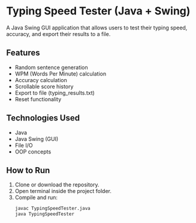 # Typing Speed Tester (Java + Swing)

A Java Swing GUI application that allows users to test their typing speed, accuracy, and export their results to a file.

## Features
- Random sentence generation
- WPM (Words Per Minute) calculation
- Accuracy calculation
- Scrollable score history
- Export to file (typing_results.txt)
- Reset functionality

## Technologies Used
- Java
- Java Swing (GUI)
- File I/O
- OOP concepts


## How to Run
1. Clone or download the repository.
2. Open terminal inside the project folder.
3. Compile and run:
   ```bash
   javac TypingSpeedTester.java
   java TypingSpeedTester
